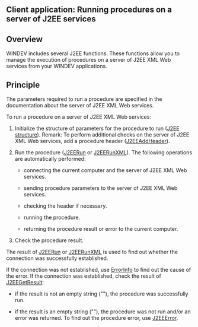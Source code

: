 
## Client application: Running procedures on a server of J2EE services
			



<a name="NOTE1"></a>
<a name="NOTE1_1"></a>


## Overview
<a name="overview_ELTTEXTE000117"></a>
WINDEV includes several J2EE functions. These functions allow you to manage the execution of procedures on a server of J2EE XML Web services from your WINDEV applications.

<a name="NOTE2"></a>
<a name="NOTE2_1"></a>


## Principle
<a name="principle_ELTTEXTE000141"></a>
The parameters required to run a procedure are specified in the documentation about the server of J2EE XML Web services.

To run a procedure on a server of J2EE XML Web services:

1. Initialize the structure of parameters for the procedure to run ([J2EE structure](../WDLang3/3047006.md)).
	Remark: To perform additional checks on the server of J2EE XML Web services, add a procedure header ([J2EEAddHeader](../WDLang3/3047001.md)).

2. Run the procedure ([J2EERun](../WDLang3/3047007.md) or [J2EERunXML](../WDLang3/3047008.md)). The following operations are automatically performed:

	- connecting the current computer and the server of J2EE XML Web services.

	- sending procedure parameters to the server of J2EE XML Web services.

	- checking the header if necessary.

	- running the procedure.

	- returning the procedure result or error to the current computer.




3. Check the procedure result.




The result of [J2EERun](../WDLang3/3047007.md) or [J2EERunXML](../WDLang3/3047008.md) is used to find out whether the connection was successfully established.

If the connection was not established, use [ErrorInfo](../WDLang1/3013008.md) to find out the cause of the error. 
If the connection was established, check the result of [J2EEGetResult](../WDLang3/3047003.md):

- if the result is not an empty string (""), the procedure was successfully run.

- if the result is an empty string (""), the procedure was not run and/or an error was returned. To find out the procedure error, use [J2EEError](../WDLang3/3047010.md).





